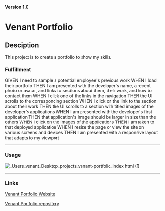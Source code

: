 **Version 1.0**  

# Venant Portfolio 
 

## Desciption  


This project is to create a portfolio to show my skills.

### Fulfillment

GIVEN I need to sample a potential employee's previous work
WHEN I load their portfolio
THEN I am presented with the developer's name, a recent photo or avatar, and links to sections about them, their work, and how to contact them
WHEN I click one of the links in the navigation
THEN the UI scrolls to the corresponding section
WHEN I click on the link to the section about their work
THEN the UI scrolls to a section with titled images of the developer's applications
WHEN I am presented with the developer's first application
THEN that application's image should be larger in size than the others
WHEN I click on the images of the applications
THEN I am taken to that deployed application
WHEN I resize the page or view the site on various screens and devices
THEN I am presented with a responsive layout that adapts to my viewport
 

- - -   

### Usage  


![_Users_venant_Desktop_projects_venant-portfolio_index html (1)](https://user-images.githubusercontent.com/103866289/168144578-61406cd0-dd55-4b5b-8f02-7ee3454175e0.png)

 

- - -  

### Links  
 

[Venant Portfolio Website](https://bvenant.github.io/venant-portfolio/)  

[Venant Portfolio repository](https://github.com/bvenant/venant-portfolio) 
